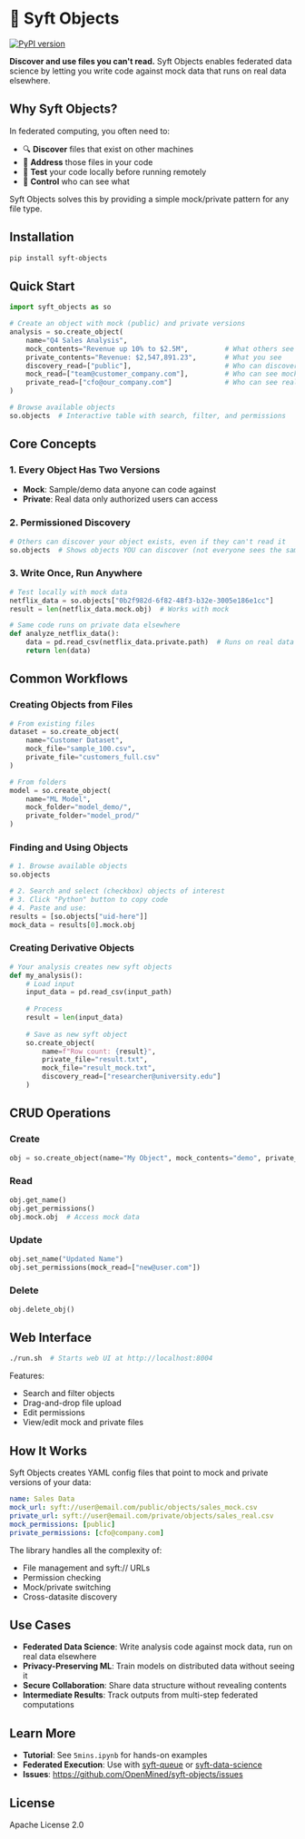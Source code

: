 # 🎯 Syft Objects

[![PyPI version](https://badge.fury.io/py/syft-objects.svg)](https://badge.fury.io/py/syft-objects)

**Discover and use files you can't read.** Syft Objects enables federated data science by letting you write code against mock data that runs on real data elsewhere.

## Why Syft Objects?

In federated computing, you often need to:
- 🔍 **Discover** files that exist on other machines
- 📍 **Address** those files in your code
- 🧪 **Test** your code locally before running remotely
- 🔐 **Control** who can see what

Syft Objects solves this by providing a simple mock/private pattern for any file type.

## Installation

```bash
pip install syft-objects
```

## Quick Start

```python
import syft_objects as so

# Create an object with mock (public) and private versions
analysis = so.create_object(
    name="Q4 Sales Analysis",
    mock_contents="Revenue up 10% to $2.5M",         # What others see
    private_contents="Revenue: $2,547,891.23",       # What you see
    discovery_read=["public"],                       # Who can discover it
    mock_read=["team@customer_company.com"],         # Who can see mock
    private_read=["cfo@our_company.com"]             # Who can see real data
)

# Browse available objects
so.objects  # Interactive table with search, filter, and permissions
```

## Core Concepts

### 1. Every Object Has Two Versions
- **Mock**: Sample/demo data anyone can code against
- **Private**: Real data only authorized users can access

### 2. Permissioned Discovery
```python
# Others can discover your object exists, even if they can't read it
so.objects  # Shows objects YOU can discover (not everyone sees the same list)
```

### 3. Write Once, Run Anywhere
```python
# Test locally with mock data
netflix_data = so.objects["0b2f982d-6f82-48f3-b32e-3005e186e1cc"]
result = len(netflix_data.mock.obj)  # Works with mock

# Same code runs on private data elsewhere
def analyze_netflix_data():
    data = pd.read_csv(netflix_data.private.path)  # Runs on real data
    return len(data)
```

## Common Workflows

### Creating Objects from Files
```python
# From existing files
dataset = so.create_object(
    name="Customer Dataset",
    mock_file="sample_100.csv",
    private_file="customers_full.csv"
)

# From folders
model = so.create_object(
    name="ML Model",
    mock_folder="model_demo/",
    private_folder="model_prod/"
)
```

### Finding and Using Objects
```python
# 1. Browse available objects
so.objects

# 2. Search and select (checkbox) objects of interest
# 3. Click "Python" button to copy code
# 4. Paste and use:
results = [so.objects["uid-here"]]
mock_data = results[0].mock.obj
```

### Creating Derivative Objects
```python
# Your analysis creates new syft objects
def my_analysis():
    # Load input
    input_data = pd.read_csv(input_path)
    
    # Process
    result = len(input_data)
    
    # Save as new syft object
    so.create_object(
        name=f"Row count: {result}",
        private_file="result.txt",
        mock_file="result_mock.txt",
        discovery_read=["researcher@university.edu"]
    )
```

## CRUD Operations

### Create
```python
obj = so.create_object(name="My Object", mock_contents="demo", private_contents="real")
```

### Read
```python
obj.get_name()
obj.get_permissions() 
obj.mock.obj  # Access mock data
```

### Update
```python
obj.set_name("Updated Name")
obj.set_permissions(mock_read=["new@user.com"])
```

### Delete
```python
obj.delete_obj()
```

## Web Interface

```bash
./run.sh  # Starts web UI at http://localhost:8004
```

Features:
- Search and filter objects
- Drag-and-drop file upload
- Edit permissions
- View/edit mock and private files

## How It Works

Syft Objects creates YAML config files that point to mock and private versions of your data:

```yaml
name: Sales Data
mock_url: syft://user@email.com/public/objects/sales_mock.csv
private_url: syft://user@email.com/private/objects/sales_real.csv
mock_permissions: [public]
private_permissions: [cfo@company.com]
```

The library handles all the complexity of:
- File management and syft:// URLs
- Permission checking
- Mock/private switching
- Cross-datasite discovery

## Use Cases

- **Federated Data Science**: Write analysis code against mock data, run on real data elsewhere
- **Privacy-Preserving ML**: Train models on distributed data without seeing it
- **Secure Collaboration**: Share data structure without revealing contents
- **Intermediate Results**: Track outputs from multi-step federated computations

## Learn More

- **Tutorial**: See `5mins.ipynb` for hands-on examples
- **Federated Execution**: Use with [syft-queue](https://github.com/OpenMined/syft-queue) or [syft-data-science](https://github.com/OpenMined/syft-data-science)
- **Issues**: https://github.com/OpenMined/syft-objects/issues

## License

Apache License 2.0